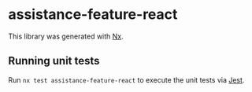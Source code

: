 # assistance-feature-react

This library was generated with [Nx](https://nx.dev).

## Running unit tests

Run `nx test assistance-feature-react` to execute the unit tests via [Jest](https://jestjs.io).
